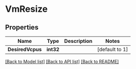 # VmResize

## Properties

Name | Type | Description | Notes
------------ | ------------- | ------------- | -------------
**DesiredVcpus** | **int32** |  | [default to 1]

[[Back to Model list]](../README.md#documentation-for-models) [[Back to API list]](../README.md#documentation-for-api-endpoints) [[Back to README]](../README.md)


